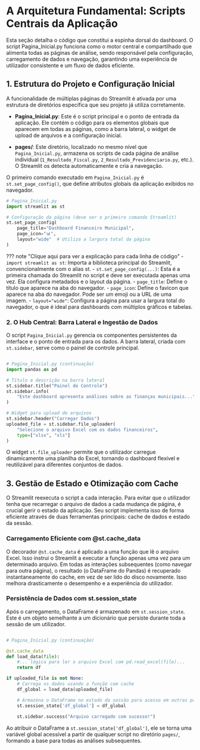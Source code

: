 # **A Arquitetura Fundamental: Scripts Centrais da Aplicação**

Esta seção detalha o código que constitui a espinha dorsal do dashboard. O script Pagina_Inicial.py funciona como o motor central e compartilhado que alimenta todas as páginas de análise, sendo responsável pela configuração, carregamento de dados e navegação, garantindo uma experiência de utilizador consistente e um fluxo de dados eficiente.

## **1. Estrutura do Projeto e Configuração Inicial**

A funcionalidade de múltiplas páginas do Streamlit é ativada por uma estrutura de diretórios específica que seu projeto já utiliza corretamente.

 - **Pagina_Inicial.py**: Este é o script principal e o ponto de entrada da aplicação. Ele contém o código para os elementos globais que aparecem em todas as páginas, como a barra lateral, o widget de upload de arquivos e a configuração inicial.

- **pages/**: Este diretório, localizado no mesmo nível que `Pagina_Inicial.py`, armazena os scripts de cada página de análise individual (`1_Resultado_Fiscal.py`, `2_Resultado_Previdenciario.py`, etc.). O Streamlit os detecta automaticamente e cria a navegação.

O primeiro comando executado em `Pagina_Inicial.py` é `st.set_page_config()`, que define atributos globais da aplicação exibidos no navegador.

```python
# Pagina_Inicial.py
import streamlit as st

# Configuração da página (deve ser o primeiro comando Streamlit)
st.set_page_config(
    page_title="Dashboard Financeiro Municipal",
    page_icon="📊",
    layout="wide"  # Utiliza a largura total da página
)
```
??? note "Clique aqui para ver a explicação para cada linha de código"
    -  `import streamlit as st`: Importa a biblioteca principal do Streamlit, convencionalmente com o alias st.
    -  `st.set_page_config(...)`: Esta é a primeira chamada do Streamlit no script e deve ser executada apenas uma vez. Ela configura metadados e o layout da página.
    -  `page_title`: Define o título que aparece na aba do navegador.
    -  `page_icon`: Define o favicon que aparece na aba do navegador. Pode ser um emoji ou a URL de uma imagem.
    -  `layout="wide"`: Configura a página para usar a largura total do navegador, o que é ideal para dashboards com múltiplos gráficos e tabelas.


### 2. O Hub Central: Barra Lateral e Ingestão de Dados

O script `Pagina_Inicial.py` gerencia os componentes persistentes da interface e o ponto de entrada para os dados. A barra lateral, criada com `st.sidebar`, serve como o painel de controle principal.

```python

# Pagina_Inicial.py (continuação)
import pandas as pd

# Título e descrição na barra lateral
st.sidebar.title("Painel de Controle")
st.sidebar.info(
    "Este dashboard apresenta análises sobre as finanças municipais..."
)

# Widget para upload de arquivos
st.sidebar.header("Carregar Dados")
uploaded_file = st.sidebar.file_uploader(
    "Selecione o arquivo Excel com os dados financeiros",
    type=["xlsx", "xls"]
)

```

O widget `st.file_uploader` permite que o utilizador carregue dinamicamente uma planilha do Excel, tornando o dashboard flexível e reutilizável para diferentes conjuntos de dados.

## 3. Gestão de Estado e Otimização com Cache


O Streamlit reexecuta o script a cada interação. Para evitar que o utilizador tenha que recarregar o arquivo de dados a cada mudança de página, é crucial gerir o estado da aplicação. Seu script implementa isso de forma eficiente através de duas ferramentas principais: cache de dados e estado da sessão.

### Carregamento Eficiente com @st.cache_data

O decorador `@st.cache_data` é aplicado a uma função que lê o arquivo Excel. Isso instrui o Streamlit a executar a função apenas uma vez para um determinado arquivo. Em todas as interações subsequentes (como navegar para outra página), o resultado (o DataFrame do Pandas) é recuperado instantaneamente do cache, em vez de ser lido do disco novamente. Isso melhora drasticamente o desempenho e a experiência do utilizador.

### Persistência de Dados com st.session_state

Após o carregamento, o DataFrame é armazenado em `st.session_state`. Este é um objeto semelhante a um dicionário que persiste durante toda a sessão de um utilizador.

```python

# Pagina_Inicial.py (continuação)

@st.cache_data
def load_data(file):
    #... lógica para ler o arquivo Excel com pd.read_excel(file)...
    return df

if uploaded_file is not None:
    # Carrega os dados usando a função com cache
    df_global = load_data(uploaded_file)

    # Armazena o DataFrame no estado da sessão para acesso em outras páginas
    st.session_state['df_global'] = df_global
    
    st.sidebar.success("Arquivo carregado com sucesso!")

```

Ao atribuir o DataFrame a `st.session_state['df_global']`, ele se torna uma variável global acessível a partir de qualquer script no diretório `pages/`, formando a base para todas as análises subsequentes.
